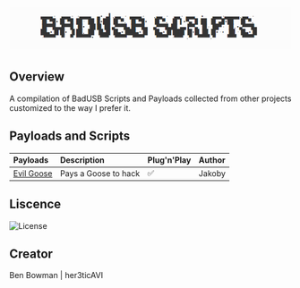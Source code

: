 <h1 align="center">
  <br>
  <a href="https://github.com/her3ticAVI/BadUSBScripts"><img src="./images/BadUSBBanner.png" alt="Banner"></a>
  <br>
</h1>

## Overview
A compilation of BadUSB Scripts and Payloads collected from other projects customized to the way I prefer it.

## Payloads and Scripts

| Payloads                                                                                                        | Description                                                                                       | Plug'n'Play | Author      |
| :-------------------------------------------------------------------------------------------------------------- | :------------------------------------------------------------------------------------------------ | :-----------| :-----------|
| [Evil Goose]([https://github.com/I-Am-Jakoby/Flipper-Zero-BadUSB/tree/main/Payloads/VoiceLogger](https://github.com/her3ticAVI/BadUSBScripts/tree/main/scripts/EvilGoose))                | Pays a Goose to hack      |✅           | Jakoby      |

## Liscence

![License](https://img.shields.io/github/license/her3ticAVI/MERlin?style=for-the-badge)

## Creator
Ben Bowman | her3ticAVI
